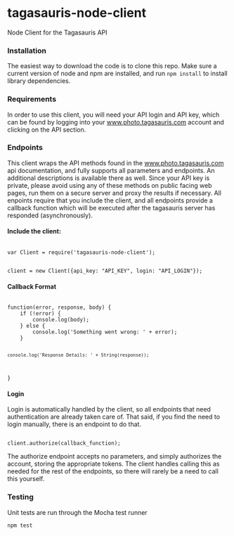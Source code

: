 # tagasauris-node-client
Node Client for the Tagasauris API

<h3>Installation</h3>
<p>The easiest way to download the code is to clone this repo.  Make sure a current version of node and npm are installed, and run <code>npm install</code> to install library dependencies.</p>

<h3>Requirements</h3>
<p>In order to use this client, you will need your API login and API key, which can be found by logging into your <a href="http://www.photo.tagasauris.com">www.photo.tagasauris.com</a> account and clicking on the API section.</p>

<h3>Endpoints</h3>
<p>This client wraps the API methods found in the <A href="http://www.photo.tagasauris.com">www.photo.tagasauris.com</a> api documentation, and fully supports all parameters and endpoints.  An additional descriptions is available there as well.  Since your API key is private, please avoid using any of these methods on public facing web pages, run them on a secure server and proxy the results if necessary.  All enpoints require that you include the client, and all endpoints provide a callback function which will be executed after the tagasauris server has responded (asynchronously).<p>

<h4>Include the client:</h4>
<code>
var Client = require('tagasauris-node-client');
                    
client = new Client({api_key: "API_KEY", 
                    login: "API_LOGIN"});
</code>

<h4>Callback Format</h4>
<code>
function(error, response, body) {
    if (!error) {
        console.log(body);
    } else {
        console.log('Something went wrong: ' + error);
    }
    
    console.log('Response Details: ' + String(response));
}
</code>

<h4>Login</h4>
<p>Login is automatically handled by the client, so all endpoints that need authentication are already taken care of.  That said, if you find the need to login manually, there is an endpoint to do that.<p>
<code>
client.authorize(callback_function);
</code>
<p>The authorize endpoint accepts no parameters, and simply authorizes the account, storing the appropriate tokens.  The client handles calling this as needed for the rest of the endpoints, so there will rarely be a need to call this yourself.</p>



<h3>Testing</h3>
<p>Unit tests are run through the Mocha test runner</p>
<code>npm test</code>